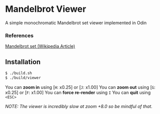 # Mandelbrot Viewer
A simple monochromatic Mandelbrot set viewer implemented in Odin

### References
[Mandelbrot set (Wikipedia Article)](https://en.wikipedia.org/wiki/Mandelbrot_set)

## Installation

```bash
$ ./build.sh
$ ./build/viewer
```

You can **zoom in** using [`H`: x0.25] or [`J`: x1.00]
You can **zoom out** using [`G`: x0.25] or [`F`: x1.00]
You can **force re-render** using `I` 
You can **quit** using `<ESC>`

*NOTE: The viewer is incredibly slow at zoom +8.0 so be mindful of that.*
